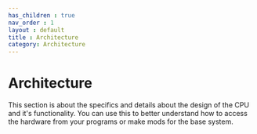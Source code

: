 ```yaml
---
has_children : true
nav_order : 1
layout : default
title : Architecture
category: Architecture
---
```


# Architecture

This section is about the specifics and details about the design of the CPU and it's functionality.
You can use this to better understand how to access the hardware from your programs or make mods for the base system.

<br>

<!----------------------------------------------------------------------------->

[Micro Instructions]: Micro%20Instructions
[Instruction Set]: Instruction%20Set
[Memory Layout]: Memory%20Layout
[Expansion Ports]: Expansion%20Ports
